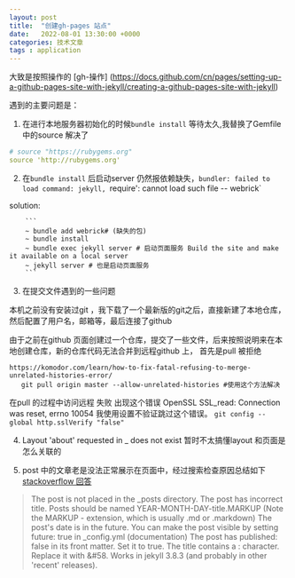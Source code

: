 ```yaml
---
layout: post
title:  "创建gh-pages 站点"
date:   2022-08-01 13:30:00 +0000
categories: 技术文章
tags : application
---
```


大致是按照操作的
[gh-操作] (https://docs.github.com/cn/pages/setting-up-a-github-pages-site-with-jekyll/creating-a-github-pages-site-with-jekyll)

遇到的主要问题是：

1. 在进行本地服务器初始化的时候`bundle install` 等待太久,我替换了Gemfile 中的source 解决了

```yaml
# source "https://rubygems.org"
source 'http://rubygems.org'
```

2. 在`bundle install` 后启动server 仍然报依赖缺失，`bundler: failed to load command: jekyll, `require': cannot load such file -- webrick`

  solution:

        ```
        ~ bundle add webrick# (缺失的包)
        ~ bundle install
        ~ bundle exec jekyll server # 启动页面服务 Build the site and make it available on a local server
        ~ jekyll server # 也是启动页面服务
        ```
3. 在提交文件遇到的一些问题

本机之前没有安装过git ，我下载了一个最新版的git之后，直接新建了本地仓库，然后配置了用户名，邮箱等，最后连接了github 

由于之前在github 页面创建过一个仓库，提交了一些文件，后来按照说明来在本地创建仓库，新的仓库代码无法合并到远程github 上，
首先是pull 被拒绝
```
https://komodor.com/learn/how-to-fix-fatal-refusing-to-merge-unrelated-histories-error/
   git pull origin master --allow-unrelated-histories #使用这个方法解决
```

在pull 的过程中访问远程 失败 出现这个错误
OpenSSL SSL_read: Connection was reset, errno 10054
我使用设置不验证跳过这个错误。
`git config --global http.sslVerify "false"`

4.  Layout 'about' requested in _ does not exist
暂时不太搞懂layout 和页面是怎么关联的


5. post 中的文章老是没法正常展示在页面中，经过搜索检查原因总结如下
   [stackoverflow 回答](https://stackoverflow.com/questions/30625044/jekyll-post-not-generated)
> The post is not placed in the _posts directory.
> The post has incorrect title. Posts should be named YEAR-MONTH-DAY-title.MARKUP (Note the MARKUP - extension, which is usually .md or .markdown)
> The post's date is in the future. You can make the post visible by setting future: true in _config.yml (documentation)
> The post has published: false in its front matter. Set it to true.
> The title contains a : character. Replace it with &#58. Works in jekyll 3.8.3 (and probably in other 'recent' releases).
> 